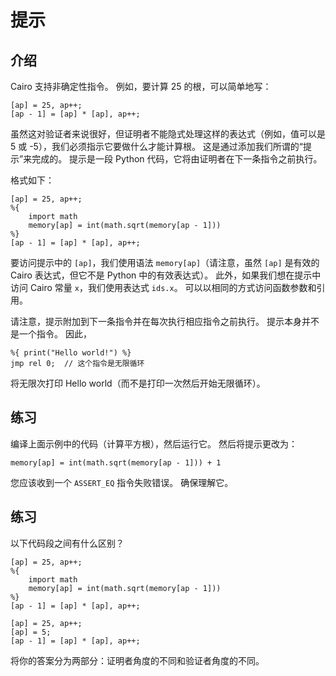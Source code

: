 # 提示
 
 ## 介绍

 Cairo 支持非确定性指令。 例如，要计算 25 的根，可以简单地写：

```
[ap] = 25, ap++;
[ap - 1] = [ap] * [ap], ap++;
```

虽然这对验证者来说很好，但证明者不能隐式处理这样的表达式（例如，值可以是 5 或 -5），我们必须指示它要做什么才能计算根。 这是通过添加我们所谓的“提示”来完成的。 提示是一段 Python 代码，它将由证明者在下一条指令之前执行。

格式如下：

```
[ap] = 25, ap++;
%{
    import math
    memory[ap] = int(math.sqrt(memory[ap - 1]))
%}
[ap - 1] = [ap] * [ap], ap++;
```

要访问提示中的 `[ap]`，我们使用语法 `memory[ap]`（请注意，虽然 `[ap]` 是有效的 Cairo 表达式，但它不是 Python 中的有效表达式）。 此外，如果我们想在提示中访问 Cairo 常量 `x`，我们使用表达式 `ids.x`。 可以以相同的方式访问函数参数和引用。

请注意，提示附加到下一条指令并在每次执行相应指令之前执行。 提示本身并不是一个指令。 因此，

```
%{ print("Hello world!") %}
jmp rel 0;  // 这个指令是无限循环
```

将无限次打印 Hello world（而不是打印一次然后开始无限循环）。

## 练习

编译上面示例中的代码（计算平方根），然后运行它。 然后将提示更改为：

```
memory[ap] = int(math.sqrt(memory[ap - 1])) + 1
```

您应该收到一个 `ASSERT_EQ` 指令失败错误。 确保理解它。

## 练习

以下代码段之间有什么区别？

```
[ap] = 25, ap++;
%{
    import math
    memory[ap] = int(math.sqrt(memory[ap - 1]))
%}
[ap - 1] = [ap] * [ap], ap++;
```

```
[ap] = 25, ap++;
[ap] = 5;
[ap - 1] = [ap] * [ap], ap++;
```

将你的答案分为两部分：证明者角度的不同和验证者角度的不同。